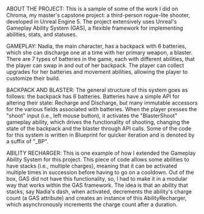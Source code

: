 ABOUT THE PROJECT: 
This is a sample of some of the work I did on Chroma, my master's capstone project: a third-person rogue-lite shooter, developed in Unreal Engine 5. The project extensively uses Unreal's Gameplay Ability System (GAS), a flexible framework for implementing abilities, stats, and statuses. 

GAMEPLAY: 
Nadia, the main character, has a backpack with 6 batteries, which she can discharge one at a time with her primary weapon, a blaster. There are 7 types of batteries in the game, each with different abilities, that the player can swap in and out of her backpack. The player can collect upgrades for her batteries and movement abilities, allowing the player to customize their build.

BACKPACK AND BLASTER:
The general structure of this system goes as follows: the backpack has 6 batteries. Batteries have a simple API for altering their state: Recharge and Discharge, but many immutable accessors for the various fields associated with batteries. When the player presses the "shoot" input (i.e., left mouse button), it activates the "BlasterShoot" gameplay ability, which drives the functionality of shooting, changing the state of the backpack and the blaster through API calls. Some of the code for this system is written in Blueprint for quicker iteration and is denoted by a suffix of "_BP".

ABILITY RECHARGER:
This is one example of how I extended the Gameplay Ability System for this project. This piece of code allows some abilities to have stacks (i.e., multiple charges), meaning that it can be activated multiple times in succession before having to go on a cooldown. Out of the box, GAS did not have this functionality, so, I had to make it in a modular way that works within the GAS framework. The idea is that an ability that stacks, say Nadia's dash, when activated, decrements the ability's charge count (a GAS attribute) and creates an instance of this AbilityRecharger, which asynchronously increments the charge count after a duration. 
